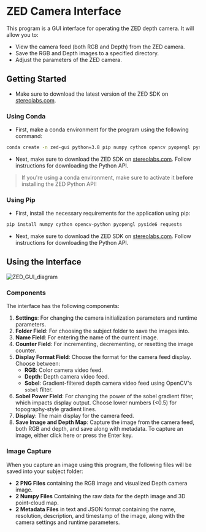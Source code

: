 # ZED Camera Interface

This program is a GUI interface for operating the ZED depth camera. It will allow you to:

- View the camera feed (both RGB and Depth) from the ZED camera.
- Save the RGB and Depth images to a specified directory.
- Adjust the parameters of the ZED camera.

## Getting Started

- Make sure to download the latest version of the ZED SDK on [stereolabs.com](https://www.stereolabs.com/).

### Using Conda

- First, make a conda environment for the program using the following command:

```bash
conda create -n zed-gui python=3.8 pip numpy cython opencv pyopengl pyside6 requests -c conda-forge
```

- Next, make sure to download the ZED SDK on [stereolabs.com](https://www.stereolabs.com/). Follow instructions for downloading the Python API.

> If you're using a conda environment, make sure to activate it **before** installing the ZED Python API!

### Using Pip

- First, install the necessary requirements for the application using pip:

```bash
pip install numpy cython opencv-python pyopengl pyside6 requests
```

- Next, make sure to download the ZED SDK on [stereolabs.com](https://www.stereolabs.com/). Follow instructions for downloading the Python API.

## Using the Interface

![ZED_GUI_diagram](https://github.com/user-attachments/assets/9e25e511-51ca-4835-8242-8d790cbd852b)

### Components

The interface has the following components:

1. **Settings**: For changing the camera initialization parameters and runtime parameters.
2. **Folder Field**: For choosing the subject folder to save the images into.
3. **Name Field**: For entering the name of the current image.
4. **Counter Field**: For incrementing, decrementing, or resetting the image counter.
5. **Display Format Field**: Choose the format for the camera feed display. Choose between:
    - **RGB**: Color camera video feed.
    - **Depth**: Depth camera video feed.
    - **Sobel**: Gradient-filtered depth camera video feed using OpenCV's `sobel` filter.
6. **Sobel Power Field**: For changing the power of the sobel gradient filter, which impacts display output. Choose lower numbers (<0.5) for topography-style gradient lines.
7. **Display**: The main display for the camera feed.
8. **Save Image and Depth Map**: Capture the image from the camera feed, both RGB and depth, and save along with metadata. To capture an image, either click here or press the Enter key.

### Image Capture

When you capture an image using this program, the following files will be saved into 
your subject folder:

- **2 PNG Files** containing the RGB image and visualized Depth camera image.
- **2 Numpy Files** Containing the raw data for the depth image and 3D point-cloud map.
- **2 Metadata Files** in text and JSON format containing the name, resolution,
description, and timestamp of the image, along with the camera settings and runtime 
parameters.
